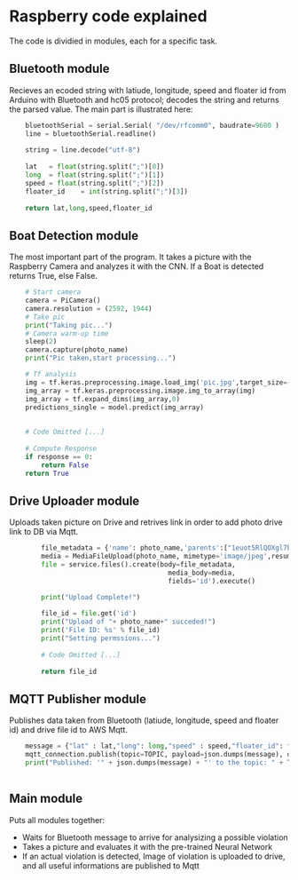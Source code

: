 #  Raspberry code explained

The code is dividied in modules, each for a specific task.

## Bluetooth module

Recieves an ecoded string with latiude, longitude, speed and floater id from Arduino with Bluetooth and hc05 protocol; decodes the string and returns the parsed value.
The main part is illustrated here:
```py
    bluetoothSerial = serial.Serial( "/dev/rfcomm0", baudrate=9600 )
    line = bluetoothSerial.readline()
   
    string = line.decode("utf-8")
    
    lat   = float(string.split(";")[0])
    long  = float(string.split(";")[1])
    speed = float(string.split(";")[2])
    floater_id    = int(string.split(";")[3])
    
    return lat,long,speed,floater_id

```

## Boat Detection module

The most important part of the program. It takes a picture with the Raspberry Camera and analyzes it with the CNN. If a Boat is detected returns True, else False.
```py
    # Start camera
    camera = PiCamera()
    camera.resolution = (2592, 1944)
    # Take pic
    print("Taking pic...")
    # Camera warm-up time
    sleep(2)
    camera.capture(photo_name)
    print("Pic taken,start processing...")

    # Tf analysis
    img = tf.keras.preprocessing.image.load_img('pic.jpg',target_size=(128,128))
    img_array = tf.keras.preprocessing.image.img_to_array(img)
    img_array = tf.expand_dims(img_array,0)
    predictions_single = model.predict(img_array)
    
    
    # Code Omitted [...]
    
    # Compute Response
    if response == 0:
        return False
    return True
```

## Drive Uploader module

Uploads taken picture on Drive and retrives link in order to add photo drive link to DB via Mqtt.
```py
        file_metadata = {'name': photo_name,'parents':["1euot5RlQOXgl7bV8yZWktXFMeZJ8HsuG"]}
        media = MediaFileUpload(photo_name, mimetype='image/jpeg',resumable=True)
        file = service.files().create(body=file_metadata,
                                        media_body=media,
                                        fields='id').execute()

        print("Upload Complete!")
        
        file_id = file.get('id')
        print("Upload of "+ photo_name+" succeded!")
        print('File ID: %s' % file_id)
        print("Setting permssions...")
        
        # Code Omitted [...]
       
        return file_id
```
## MQTT Publisher module

Publishes data taken from Bluetooth (latiude, longitude, speed and floater id) and drive file id to AWS Mqtt.
```py
    message = {"lat" : lat,"long": long,"speed" : speed,"floater_id": floater_id, "file_id": file_id }
    mqtt_connection.publish(topic=TOPIC, payload=json.dumps(message), qos=mqtt.QoS.AT_LEAST_ONCE)
    print("Published: '" + json.dumps(message) + "' to the topic: " + TOPIC)
   
```
## Main module
Puts all modules together:
- Waits for Bluetooth message to arrive for analysizing a possible violation
- Takes a picture and evaluates it with the pre-trained Neural Network
- If an actual violation is detected, Image of violation is uploaded to drive, and all useful informations are published to Mqtt

